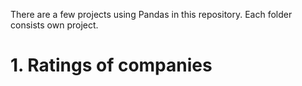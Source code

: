 There are a few projects using Pandas in this repository. Each folder consists own project.

# 1. Ratings of companies
